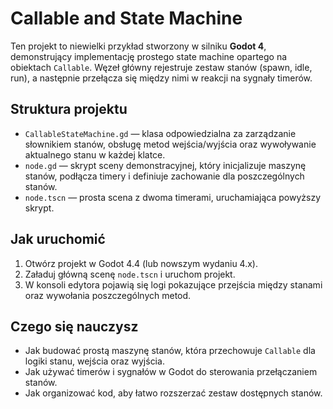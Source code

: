 # Callable and State Machine

Ten projekt to niewielki przykład stworzony w silniku **Godot 4**, demonstrujący implementację prostego state machine opartego na obiektach `Callable`. Węzeł główny rejestruje zestaw stanów (spawn, idle, run), a następnie przełącza się między nimi w reakcji na sygnały timerów.

## Struktura projektu

- `CallableStateMachine.gd` &mdash; klasa odpowiedzialna za zarządzanie słownikiem stanów, obsługę metod wejścia/wyjścia oraz wywoływanie aktualnego stanu w każdej klatce.
- `node.gd` &mdash; skrypt sceny demonstracyjnej, który inicjalizuje maszynę stanów, podłącza timery i definiuje zachowanie dla poszczególnych stanów.
- `node.tscn` &mdash; prosta scena z dwoma timerami, uruchamiająca powyższy skrypt.

## Jak uruchomić

1. Otwórz projekt w Godot 4.4 (lub nowszym wydaniu 4.x).
2. Załaduj główną scenę `node.tscn` i uruchom projekt.
3. W konsoli edytora pojawią się logi pokazujące przejścia między stanami oraz wywołania poszczególnych metod.

## Czego się nauczysz

- Jak budować prostą maszynę stanów, która przechowuje `Callable` dla logiki stanu, wejścia oraz wyjścia.
- Jak używać timerów i sygnałów w Godot do sterowania przełączaniem stanów.
- Jak organizować kod, aby łatwo rozszerzać zestaw dostępnych stanów.
